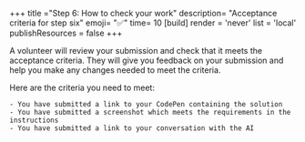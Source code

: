 +++
title ="Step 6: How to check your work"
description= "Acceptance criteria for step six"
emoji= "✅"
time= 10
[build]
  render = 'never'
  list = 'local'
  publishResources = false 
+++

A volunteer will review your submission and check that it meets the acceptance criteria. They will give you feedback on your submission and help you make any changes needed to meet the criteria.

Here are the criteria you need to meet:

```objectives
- You have submitted a link to your CodePen containing the solution
- You have submitted a screenshot which meets the requirements in the instructions
- You have submitted a link to your conversation with the AI
```
